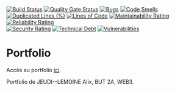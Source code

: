 [![Build Status](https://codefirst.iut.uca.fr/api/badges/alix.jeudi--lemoine/portfolio/status.svg)](https://codefirst.iut.uca.fr/alix.jeudi--lemoine/portfolio) 
[![Quality Gate Status](https://codefirst.iut.uca.fr/sonar/api/project_badges/measure?project=alix.jeudi--lemoine%3Aportfolio&token=c41d64f72392ef8d6f4e32e5096539d3a659d317&metric=alert_status)](https://codefirst.iut.uca.fr/sonar/dashboard?id=alix.jeudi--lemoine%3Aportfolio)
[![Bugs](https://codefirst.iut.uca.fr/sonar/api/project_badges/measure?project=alix.jeudi--lemoine%3Aportfolio&token=c41d64f72392ef8d6f4e32e5096539d3a659d317&metric=bugs)](https://codefirst.iut.uca.fr/sonar/dashboard?id=alix.jeudi--lemoine%3Aportfolio)
[![Code Smells](https://codefirst.iut.uca.fr/sonar/api/project_badges/measure?project=alix.jeudi--lemoine%3Aportfolio&token=c41d64f72392ef8d6f4e32e5096539d3a659d317&metric=code_smells)](https://codefirst.iut.uca.fr/sonar/dashboard?id=alix.jeudi--lemoine%3Aportfolio)
[![Duplicated Lines (%)](https://codefirst.iut.uca.fr/sonar/api/project_badges/measure?project=alix.jeudi--lemoine%3Aportfolio&token=c41d64f72392ef8d6f4e32e5096539d3a659d317&metric=duplicated_lines_density)](https://codefirst.iut.uca.fr/sonar/dashboard?id=alix.jeudi--lemoine%3Aportfolio)
[![Lines of Code](https://codefirst.iut.uca.fr/sonar/api/project_badges/measure?project=alix.jeudi--lemoine%3Aportfolio&token=c41d64f72392ef8d6f4e32e5096539d3a659d317&metric=ncloc)](https://codefirst.iut.uca.fr/sonar/dashboard?id=alix.jeudi--lemoine%3Aportfolio)
[![Maintainability Rating](https://codefirst.iut.uca.fr/sonar/api/project_badges/measure?project=alix.jeudi--lemoine%3Aportfolio&token=c41d64f72392ef8d6f4e32e5096539d3a659d317&metric=sqale_rating)](https://codefirst.iut.uca.fr/sonar/dashboard?id=alix.jeudi--lemoine%3Aportfolio)
[![Reliability Rating](https://codefirst.iut.uca.fr/sonar/api/project_badges/measure?project=alix.jeudi--lemoine%3Aportfolio&token=c41d64f72392ef8d6f4e32e5096539d3a659d317&metric=reliability_rating)](https://codefirst.iut.uca.fr/sonar/dashboard?id=alix.jeudi--lemoine%3Aportfolio)  
[![Security Rating](https://codefirst.iut.uca.fr/sonar/api/project_badges/measure?project=alix.jeudi--lemoine%3Aportfolio&token=c41d64f72392ef8d6f4e32e5096539d3a659d317&metric=security_rating)](https://codefirst.iut.uca.fr/sonar/dashboard?id=alix.jeudi--lemoine%3Aportfolio)
[![Technical Debt](https://codefirst.iut.uca.fr/sonar/api/project_badges/measure?project=alix.jeudi--lemoine%3Aportfolio&token=c41d64f72392ef8d6f4e32e5096539d3a659d317&metric=sqale_index)](https://codefirst.iut.uca.fr/sonar/dashboard?id=alix.jeudi--lemoine%3Aportfolio)
[![Vulnerabilities](https://codefirst.iut.uca.fr/sonar/api/project_badges/measure?project=alix.jeudi--lemoine%3Aportfolio&token=c41d64f72392ef8d6f4e32e5096539d3a659d317&metric=vulnerabilities)](https://codefirst.iut.uca.fr/sonar/dashboard?id=alix.jeudi--lemoine%3Aportfolio)  

# Portfolio

Accès au portfolio [ici](https://codefirst.iut.uca.fr/containers/alixjeudi--lemoine-portfolio/).

Portfolio de JEUDI--LEMOINE Alix, BUT 2A, WEB3.